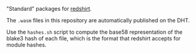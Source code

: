 "Standard" packages for [redshirt](https://github.com/tomaka/redshirt).

The `.wasm` files in this repository are automatically published on the DHT.

Use the `hashes.sh` script to compute the base58 representation of the blake3 hash of each file,
which is the format that redshirt accepts for module hashes.
